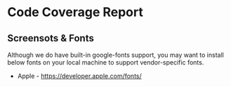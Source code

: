 # Code Coverage Report

## Screensots & Fonts

Although we do have built-in google-fonts support, you may want to install below fonts on your local machine to support vendor-specific fonts.

- Apple - https://developer.apple.com/fonts/
